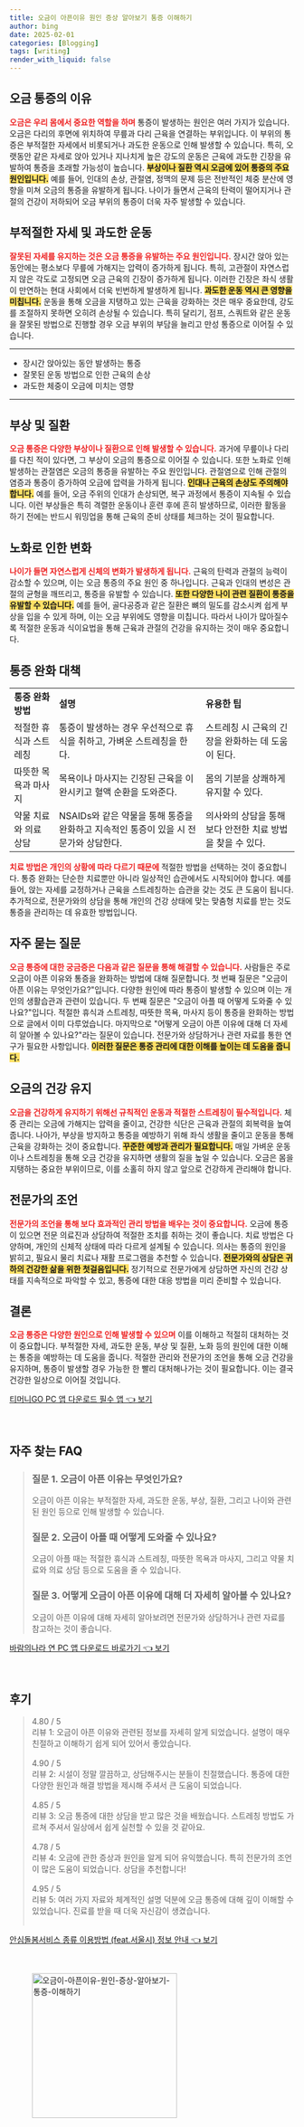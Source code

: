 ```yaml
---
title: 오금이 아픈이유 원인 증상 알아보기 통증 이해하기
author: bing
date: 2025-02-01
categories: [Blogging]
tags: [writing]
render_with_liquid: false
---
```



<h2 id='오금_통증의_이유'>오금 통증의 이유</h2>

<p><b><span style="color: #ee2323;">오금은 우리 몸에서 중요한 역할을 하며</span></b> 통증이 발생하는 원인은 여러 가지가 있습니다. 오금은 다리의 후면에 위치하여 무릎과 다리 근육을 연결하는 부위입니다. 이 부위의 통증은 부적절한 자세에서 비롯되거나 과도한 운동으로 인해 발생할 수 있습니다. 특히, 오랫동안 같은 자세로 앉아 있거나 지나치게 높은 강도의 운동은 근육에 과도한 긴장을 유발하여 통증을 초래할 가능성이 높습니다. <b><span style="background-color: #ffe066;">부상이나 질환 역시 오금에 있어 통증의 주요 원인입니다.</span></b> 예를 들어, 인대의 손상, 관절염, 정맥의 문제 등은 전반적인 체중 분산에 영향을 미쳐 오금의 통증을 유발하게 됩니다. 나이가 들면서 근육의 탄력이 떨어지거나 관절의 건강이 저하되어 오금 부위의 통증이 더욱 자주 발생할 수 있습니다.</p>

<h2 id='부적절한_자세와_과도한_운동'>부적절한 자세 및 과도한 운동</h2>

<p><b><span style="color: #ee2323;">잘못된 자세를 유지하는 것은 오금 통증을 유발하는 주요 원인입니다.</span></b> 장시간 앉아 있는 동안에는 평소보다 무릎에 가해지는 압력이 증가하게 됩니다. 특히, 고관절이 자연스럽지 않은 각도로 고정되면 오금 근육의 긴장이 증가하게 됩니다. 이러한 긴장은 좌식 생활이 만연하는 현대 사회에서 더욱 빈번하게 발생하게 됩니다. <b><span style="background-color: #ffe066;">과도한 운동 역시 큰 영향을 미칩니다.</span></b> 운동을 통해 오금을 지탱하고 있는 근육을 강화하는 것은 매우 중요한데, 강도를 조절하지 못하면 오히려 손상될 수 있습니다. 특히 달리기, 점프, 스쿼트와 같은 운동을 잘못된 방법으로 진행할 경우 오금 부위의 부담을 늘리고 만성 통증으로 이어질 수 있습니다.</p>

<hr />

<ul>
    <li>장시간 앉아있는 동안 발생하는 통증</li>
    <li>잘못된 운동 방법으로 인한 근육의 손상</li>
    <li>과도한 체중이 오금에 미치는 영향</li>
</ul>

<hr />

<h2 id='부상과_질환'>부상 및 질환</h2>

<p><b><span style="color: #ee2323;">오금 통증은 다양한 부상이나 질환으로 인해 발생할 수 있습니다.</span></b> 과거에 무릎이나 다리를 다친 적이 있다면, 그 부상이 오금의 통증으로 이어질 수 있습니다. 또한 노화로 인해 발생하는 관절염은 오금의 통증을 유발하는 주요 원인입니다. 관절염으로 인해 관절의 염증과 통증이 증가하여 오금에 압력을 가하게 됩니다. <b><span style="background-color: #ffe066;">인대나 근육의 손상도 주의해야 합니다.</span></b> 예를 들어, 오금 주위의 인대가 손상되면, 복구 과정에서 통증이 지속될 수 있습니다. 이런 부상들은 특히 격렬한 운동이나 훈련 후에 흔히 발생하므로, 이러한 활동을 하기 전에는 반드시 워밍업을 통해 근육의 준비 상태를 체크하는 것이 필요합니다.</p>

<h2 id='노화로_인한_변화'>노화로 인한 변화</h2>

<p><b><span style="color: #ee2323;">나이가 들면 자연스럽게 신체의 변화가 발생하게 됩니다.</span></b> 근육의 탄력과 관절의 능력이 감소할 수 있으며, 이는 오금 통증의 주요 원인 중 하나입니다. 근육과 인대의 변성은 관절의 균형을 깨뜨리고, 통증을 유발할 수 있습니다. <b><span style="background-color: #ffe066;">또한 다양한 나이 관련 질환이 통증을 유발할 수 있습니다.</span></b> 예를 들어, 골다공증과 같은 질환은 뼈의 밀도를 감소시켜 쉽게 부상을 입을 수 있게 하며, 이는 오금 부위에도 영향을 미칩니다. 따라서 나이가 많아질수록 적절한 운동과 식이요법을 통해 근육과 관절의 건강을 유지하는 것이 매우 중요합니다.</p>

<h2 id='통증_완화_대책'>통증 완화 대책</h2>

<table>
    <tr>
        <td><b>통증 완화 방법</b></td>
        <td><b>설명</b></td>
        <td><b>유용한 팁</b></td>
    </tr>
    <tr>
        <td>적절한 휴식과 스트레칭</td>
        <td>통증이 발생하는 경우 우선적으로 휴식을 취하고, 가벼운 스트레칭을 한다.</td>
        <td>스트레칭 시 근육의 긴장을 완화하는 데 도움이 된다.</td>
    </tr>
    <tr>
        <td>따뜻한 목욕과 마사지</td>
        <td>목욕이나 마사지는 긴장된 근육을 이완시키고 혈액 순환을 도와준다.</td>
        <td>몸의 기분을 상쾌하게 유지할 수 있다.</td>
    </tr>
    <tr>
        <td>약물 치료와 의료 상담</td>
        <td>NSAIDs와 같은 약물을 통해 통증을 완화하고 지속적인 통증이 있을 시 전문가와 상담한다.</td>
        <td>의사와의 상담을 통해 보다 안전한 치료 방법을 찾을 수 있다.</td>
    </tr>
</table>

<p><b><span style="color: #ee2323;">치료 방법은 개인의 상황에 따라 다르기 때문에</span></b> 적절한 방법을 선택하는 것이 중요합니다. 통증 완화는 단순한 치료뿐만 아니라 일상적인 습관에서도 시작되어야 합니다. 예를 들어, 앉는 자세를 교정하거나 근육을 스트레칭하는 습관을 갖는 것도 큰 도움이 됩니다. 추가적으로, 전문가와의 상담을 통해 개인의 건강 상태에 맞는 맞춤형 치료를 받는 것도 통증을 관리하는 데 유효한 방법입니다.</p>

<h2 id='자주_묻는_질문'>자주 묻는 질문</h2>

<p><b><span style="color: #ee2323;">오금 통증에 대한 궁금증은 다음과 같은 질문을 통해 해결할 수 있습니다.</span></b> 사람들은 주로 오금이 아픈 이유와 통증을 완화하는 방법에 대해 질문합니다. 첫 번째 질문은 "오금이 아픈 이유는 무엇인가요?"입니다. 다양한 원인에 따라 통증이 발생할 수 있으며 이는 개인의 생활습관과 관련이 있습니다. 두 번째 질문은 "오금이 아플 때 어떻게 도와줄 수 있나요?"입니다. 적절한 휴식과 스트레칭, 따뜻한 목욕, 마사지 등이 통증을 완화하는 방법으로 글에서 이미 다루었습니다. 마지막으로 "어떻게 오금이 아픈 이유에 대해 더 자세히 알아볼 수 있나요?"라는 질문이 있습니다. 전문가와 상담하거나 관련 자료를 통한 연구가 필요한 사항입니다. <b><span style="background-color: #ffe066;">이러한 질문은 통증 관리에 대한 이해를 높이는 데 도움을 줍니다.</span></b></p>

<h2 id='오금의_건강_유지'>오금의 건강 유지</h2>

<p><b><span style="color: #ee2323;">오금을 건강하게 유지하기 위해선 규칙적인 운동과 적절한 스트레칭이 필수적입니다.</span></b> 체중 관리는 오금에 가해지는 압력을 줄이고, 건강한 식단은 근육과 관절의 회복력을 높여줍니다. 나아가, 부상을 방지하고 통증을 예방하기 위해 좌식 생활을 줄이고 운동을 통해 근육을 강화하는 것이 중요합니다. <b><span style="background-color: #ffe066;">꾸준한 예방과 관리가 필요합니다.</span></b> 매일 가벼운 운동이나 스트레칭을 통해 오금 건강을 유지하면 생활의 질을 높일 수 있습니다. 오금은 몸을 지탱하는 중요한 부위이므로, 이를 소홀히 하지 않고 앞으로 건강하게 관리해야 합니다.</p>

<h2 id='전문가의_조언'>전문가의 조언</h2>

<p><b><span style="color: #ee2323;">전문가의 조언을 통해 보다 효과적인 관리 방법을 배우는 것이 중요합니다.</span></b> 오금에 통증이 있으면 전문 의료진과 상담하여 적절한 조치를 취하는 것이 좋습니다. 치료 방법은 다양하며, 개인의 신체적 상태에 따라 다르게 설계될 수 있습니다. 의사는 통증의 원인을 밝히고, 필요시 물리 치료나 재활 프로그램을 추천할 수 있습니다. <b><span style="background-color: #ffe066;">전문가와의 상담은 귀하의 건강한 삶을 위한 첫걸음입니다.</span></b> 정기적으로 전문가에게 상담하면 자신의 건강 상태를 지속적으로 파악할 수 있고, 통증에 대한 대응 방법을 미리 준비할 수 있습니다.</p>

<h2 id='결론'>결론</h2>

<p><b><span style="color: #ee2323;">오금 통증은 다양한 원인으로 인해 발생할 수 있으며</span></b> 이를 이해하고 적절히 대처하는 것이 중요합니다. 부적절한 자세, 과도한 운동, 부상 및 질환, 노화 등의 원인에 대한 이해는 통증을 예방하는 데 도움을 줍니다. 적절한 관리와 전문가의 조언을 통해 오금 건강을 유지하며, 통증이 발생할 경우 가능한 한 빨리 대처해나가는 것이 필요합니다. 이는 결국 건강한 일상으로 이어질 것입니다.</p>


<p><a class="click-button" title="티머니GO PC 앱 다운로드 필수 앱" href="https://greenforu.github.io/posts/%ED%8B%B0%EB%A8%B8%EB%8B%88GO-PC-%EC%95%B1-%EB%8B%A4%EC%9A%B4%EB%A1%9C%EB%93%9C-%ED%95%84%EC%88%98-%EC%95%B1/" rel="dofollow">티머니GO PC 앱 다운로드 필수 앱 👈 보기</a></p><br>
<h2 id='자주_찾는_FAQ'>자주 찾는 FAQ</h2>
<div itemscope="" itemtype="https://schema.org/FAQPage"> 
<blockquote> 
<div itemscope="" itemprop="mainEntity" itemtype="https://schema.org/Question"> 
<h3 itemprop="name">질문 1. 오금이 아픈 이유는 무엇인가요?</h3> 
<div itemscope="" itemprop="acceptedAnswer" itemtype="https://schema.org/Answer"> 
<span itemprop="text"> 
<p>오금이 아픈 이유는 부적절한 자세, 과도한 운동, 부상, 질환, 그리고 나이와 관련된 원인 등으로 인해 발생할 수 있습니다.</p> 
</span> 
</div> 
</div> 

<div itemscope="" itemprop="mainEntity" itemtype="https://schema.org/Question"> 
<h3 itemprop="name">질문 2. 오금이 아플 때 어떻게 도와줄 수 있나요?</h3> 
<div itemscope="" itemprop="acceptedAnswer" itemtype="https://schema.org/Answer"> 
<span itemprop="text"> 
<p>오금이 아플 때는 적절한 휴식과 스트레칭, 따뜻한 목욕과 마사지, 그리고 약물 치료와 의료 상담 등으로 도움을 줄 수 있습니다.</p> 
</span> 
</div> 
</div> 

<div itemscope="" itemprop="mainEntity" itemtype="https://schema.org/Question"> 
<h3 itemprop="name">질문 3. 어떻게 오금이 아픈 이유에 대해 더 자세히 알아볼 수 있나요?</h3> 
<div itemscope="" itemprop="acceptedAnswer" itemtype="https://schema.org/Answer"> 
<span itemprop="text"> 
<p>오금이 아픈 이유에 대해 자세히 알아보려면 전문가와 상담하거나 관련 자료를 참고하는 것이 좋습니다.</p> 
</span> 
</div> 
</div> 
</blockquote> 
</div>
<p><a class="click-button" title="바람의나라 연 PC 앱 다운로드 바로가기" href="https://greenforu.github.io/posts/%EB%B0%94%EB%9E%8C%EC%9D%98%EB%82%98%EB%9D%BC-%EC%97%B0-PC-%EC%95%B1-%EB%8B%A4%EC%9A%B4%EB%A1%9C%EB%93%9C-%EB%B0%94%EB%A1%9C%EA%B0%80%EA%B8%B0/" rel="dofollow">바람의나라 연 PC 앱 다운로드 바로가기 👈 보기</a></p><br>
<h2 id='후기'>후기</h2>
<div itemscope itemtype="https://schema.org/Product">
  <blockquote>
  <div itemprop="review" itemscope itemtype="https://schema.org/Review">
      <div itemprop="reviewRating" itemscope itemtype="https://schema.org/Rating"> <span itemprop="ratingValue">4.80</span> / <span itemprop="bestRating">5</span> </div>
      <span itemprop="reviewBody">리뷰 1: 오금이 아픈 이유와 관련된 정보를 자세히 알게 되었습니다. 설명이 매우 친절하고 이해하기 쉽게 되어 있어서 좋았습니다.</span>
  </div>
  <br>
  <div itemprop="review" itemscope itemtype="https://schema.org/Review">
      <div itemprop="reviewRating" itemscope itemtype="https://schema.org/Rating"> <span itemprop="ratingValue">4.90</span> / <span itemprop="bestRating">5</span> </div>
      <span itemprop="reviewBody">리뷰 2: 시설이 정말 깔끔하고, 상담해주시는 분들이 친절했습니다. 통증에 대한 다양한 원인과 해결 방법을 제시해 주셔서 큰 도움이 되었습니다.</span>
  </div>
  <br>
  <div itemprop="review" itemscope itemtype="https://schema.org/Review">
      <div itemprop="reviewRating" itemscope itemtype="https://schema.org/Rating"> <span itemprop="ratingValue">4.85</span> / <span itemprop="bestRating">5</span> </div>
      <span itemprop="reviewBody">리뷰 3: 오금 통증에 대한 상담을 받고 많은 것을 배웠습니다. 스트레칭 방법도 가르쳐 주셔서 일상에서 쉽게 실천할 수 있을 것 같아요.</span>
  </div>
  <br>
  <div itemprop="review" itemscope itemtype="https://schema.org/Review">
      <div itemprop="reviewRating" itemscope itemtype="https://schema.org/Rating"> <span itemprop="ratingValue">4.78</span> / <span itemprop="bestRating">5</span> </div>
      <span itemprop="reviewBody">리뷰 4: 오금에 관한 증상과 원인을 알게 되어 유익했습니다. 특히 전문가의 조언이 많은 도움이 되었습니다. 상담을 추천합니다!</span>
  </div>
  <br>
  <div itemprop="review" itemscope itemtype="https://schema.org/Review">
      <div itemprop="reviewRating" itemscope itemtype="https://schema.org/Rating"> <span itemprop="ratingValue">4.95</span> / <span itemprop="bestRating">5</span> </div>
      <span itemprop="reviewBody">리뷰 5: 여러 가지 자료와 체계적인 설명 덕분에 오금 통증에 대해 깊이 이해할 수 있었습니다. 진료를 받을 때 더욱 자신감이 생겼습니다.</span>
  </div>
  <br>
  </blockquote>
</div>
<p><a class="click-button" title="안심돌봄서비스 종류 이용방법 (feat.서울시) 정보 안내" href="https://greenforu.github.io/posts/%EC%95%88%EC%8B%AC%EB%8F%8C%EB%B4%84%EC%84%9C%EB%B9%84%EC%8A%A4-%EC%A2%85%EB%A5%98-%EC%9D%B4%EC%9A%A9%EB%B0%A9%EB%B2%95-(feat.%EC%84%9C%EC%9A%B8%EC%8B%9C)-%EC%A0%95%EB%B3%B4-%EC%95%88%EB%82%B4/" rel="dofollow">안심돌봄서비스 종류 이용방법 (feat.서울시) 정보 안내 👈 보기</a></p><br>
<figure class="image"><img src="https://greenforu.github.io/assets/img/thumbnail/오금이-아픈이유-원인-증상-알아보기-통증-이해하기.webp" alt="오금이-아픈이유-원인-증상-알아보기-통증-이해하기" width="256" height="256"></figure>